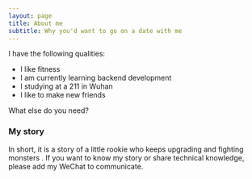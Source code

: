 ```yaml
---
layout: page
title: About me
subtitle: Why you'd want to go on a date with me
---
```


I have the following qualities:

- I like fitness
- I am currently learning backend development
- I studying at a 211 in Wuhan
- I like to make new friends

What else do you need?

### My story

In short, it is a story of a little rookie who keeps upgrading and fighting monsters .
If you want to know my story or share technical knowledge, please add my WeChat to communicate.
